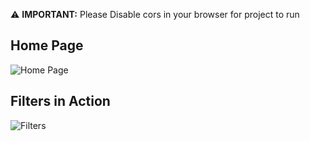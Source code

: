 ⚠️ **IMPORTANT:** Please Disable cors in your browser for project to run

## Home Page
![Home Page](https://i.imgur.com/RYdYnPd.png)

## Filters in Action

![Filters](https://i.imgur.com/D2cQXQ9.png)


